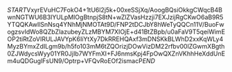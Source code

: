 $START$VxyrEVuHC7FokO4+1tU6l2j5k+00xeSSjXq/AoogBQsiOkkgCWqcB4BwnNGTWU6B3IYULpMIOgBtnpjS8tN+wZlZVasHzzji7EXJzijRgCKwO6aB9R5YTQQKAwIlSnNsq4YNhMjNMOTAt9D/FNP2tDCJbY8hWeTyQQCn11V/BuoFwogzsvIdWo8QZbZlazubeyZLzMBYM7XIOjE+d41BtZBpb/u0aFaV9T5qeiWimEOP2tiRtZoVIRULJAVYpK6IiYtXy7DkRREHQAxf3mDNSKkBLWhD2xxKqWLy4MyzBYmxZdILgm9b/h5fo103mM6tZQOrizjDOwVizDM22rfbv00lZGwmXBgth0ZJWdycsWyy01YR0JjIb7WYFmXI+FJ6nmsKpj4FpOwQXZnVKhhHeXddUnEm4uQDGuglFsUN9/Optrp+VFQvRoEOf2ismacP$END$